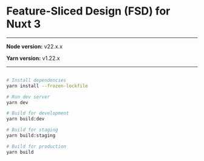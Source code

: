 # Feature-Sliced Design (FSD) for Nuxt 3

---

**Node version:** v22.x.x

**Yarn version:** v1.22.x

---

```bash

# Install dependencies
yarn install --frozen-lockfile

# Run dev server
yarn dev

# Build for development
yarn build:dev

# Build for staging
yarn build:staging

# Build for production
yarn build
```